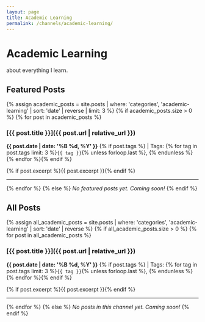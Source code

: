 ```yaml
---
layout: page
title: Academic Learning
permalink: /channels/academic-learning/
---
```


# Academic Learning

about everything I learn.

## Featured Posts

{% assign academic_posts = site.posts | where: 'categories', 'academic-learning' | sort: 'date' | reverse | limit: 3 %}
{% if academic_posts.size > 0 %}
  {% for post in academic_posts %}
### [{{ post.title }}]({{ post.url | relative_url }})

**{{ post.date | date: '%B %d, %Y' }}**
{% if post.tags %} | Tags: {% for tag in post.tags limit: 3 %}`{{ tag }}`{% unless forloop.last %}, {% endunless %}{% endfor %}{% endif %}

{% if post.excerpt %}{{ post.excerpt }}{% endif %}

---
  {% endfor %}
{% else %}
*No featured posts yet. Coming soon!*
{% endif %}

## All Posts

{% assign all_academic_posts = site.posts | where: 'categories', 'academic-learning' | sort: 'date' | reverse %}
{% if all_academic_posts.size > 0 %}
  {% for post in all_academic_posts %}
### [{{ post.title }}]({{ post.url | relative_url }})

**{{ post.date | date: '%B %d, %Y' }}**
{% if post.tags %} | Tags: {% for tag in post.tags limit: 3 %}`{{ tag }}`{% unless forloop.last %}, {% endunless %}{% endfor %}{% endif %}

{% if post.excerpt %}{{ post.excerpt }}{% endif %}

---
  {% endfor %}
{% else %}
*No posts in this channel yet. Coming soon!*
{% endif %} 
